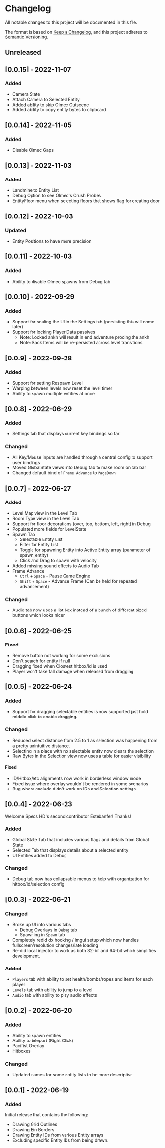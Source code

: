 # Changelog

All notable changes to this project will be documented in this file.

The format is based on [Keep a Changelog](https://keepachangelog.com/en/1.0.0/),
and this project adheres to [Semantic Versioning](https://semver.org/spec/v2.0.0.html).

## Unreleased

## [0.0.15] - 2022-11-07

### Added

- Camera State
- Attach Camera to Selected Entity
- Added ability to skip Olmec Cutscene
- Added ability to copy entity bytes to clipboard

## [0.0.14] - 2022-11-05

### Added

- Disable Olmec Gaps

## [0.0.13] - 2022-11-03

### Added

- Landmine to Entity List
- Debug Option to see Olmec's Crush Probes
- EntityFloor menu when selecting floors that shows flag for creating door

## [0.0.12] - 2022-10-03

### Updated

- Entity Positions to have more precision

## [0.0.11] - 2022-10-03

### Added

- Ability to disable Olmec spawns from Debug tab

## [0.0.10] - 2022-09-29

### Added

- Support for scaling the UI in the Settings tab (persisting this will come later)
- Support for locking Player Data passives
  - Note: Locked ankh will result in end adventure procing the ankh
  - Note: Back Items will be re-persisted across level transitions

## [0.0.9] - 2022-09-28

### Added

- Support for setting Respawn Level
- Warping between levels now reset the level timer
- Ability to spawn multiple entities at once

## [0.0.8] - 2022-06-29

### Added

- Settings tab that displays current key bindings so far

### Changed

- All Key/Mouse inputs are handled through a central config to support user bindings
- Moved GlobalState views into Debug tab to make room on tab bar
- Changed default bind of `Frame Advance` to `PageDown`

## [0.0.7] - 2022-06-27

### Added

- Level Map view in the Level Tab
- Room Type view in the Level Tab
- Support for floor decorations (over, top, bottom, left, right) in Debug
- Populated more fields for LevelState
- Spawn Tab
  - Selectable Entity List
  - Filter for Entity List
  - Toggle for spawning Entity into Active Entity array (parameter of spawn_entity)
  - Click and Drag to spawn with velocity
- Added missing sound effects to Audio Tab
- Frame Advance
  - `Ctrl` + `Space` - Pause Game Engine
  - `Shift` + `Space` - Advance Frame (Can be held for repeated advancement)

### Changed

- Audio tab now uses a list box instead of a bunch of different sized buttons which looks nicer

## [0.0.6] - 2022-06-25

### Fixed

- Remove button not working for some exclusions
- Don't search for entity if null
- Dragging fixed when Clostest hitbox/id is used
- Player won't take fall damage when released from dragging

## [0.0.5] - 2022-06-24

### Added

- Support for dragging selectable entities is now supported just hold middle click to enable dragging.

### Changed

- Reduced select distance from 2.5 to 1 as selection was happening from a pretty unintuitive distance.
- Selecting in a place with no selectable entity now clears the selection
- Raw Bytes in the Selection view now uses a table for easier visibility

#### Fixed

- ID/Hitbox/etc alignments now work in borderless window mode
- Fixed issue where overlay wouldn't be rendered in some scenarios
- Bug where exclude didn't work on IDs and Selection settings

## [0.0.4] - 2022-06-23

Welcome Specs HD's second contributor Estebanfer! Thanks!

### Added

- Global State Tab that includes various flags and details from Global State
- Selected Tab that displays details about a selected entity
- UI Entities added to Debug

### Changed

- Debug tab now has collapsable menus to help with organization for hitbox/id/selection config

## [0.0.3] - 2022-06-21

### Changed

- Broke up UI into various tabs
  - Debug Overlays in `Debug` tab
  - Spawning in `Spawn` tab
- Completely redid dx hooking / imgui setup which now handles fullscreen/resolution changes/late loading
- Re-did local injector to work as both 32-bit and 64-bit which simplifies development.

### Added

- `Players` tab with ability to set health/bombs/ropes and items for each player
- `Levels` tab with ability to jump to a level
- `Audio` tab with ability to play audio effects

## [0.0.2] - 2022-06-20

### Added

- Ability to spawn entities
- Ability to teleport (Right Click)
- Pacifist Overlay
- Hitboxes

### Changed

- Updated names for some entity lists to be more descriptive

## [0.0.1] - 2022-06-19

### Added

Initial release that contains the following:

- Drawing Grid Outlines
- Drawing Bin Borders
- Drawing Entity IDs from various Entity arrays
- Excluding specific Entity IDs from being drawn.
